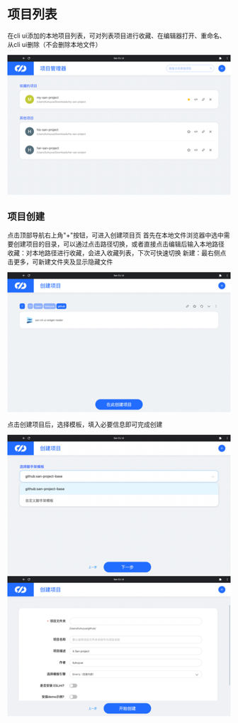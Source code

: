 # 项目列表
在cli ui添加的本地项目列表，可对列表项目进行收藏、在编辑器打开、重命名、从cli ui删除（不会删除本地文件）

![](./assets/project-list.png)

## 项目创建
点击顶部导航右上角"+"按钮，可进入创建项目页
首先在本地文件浏览器中选中需要创建项目的目录，可以通过点击路径切换，或者直接点击编辑后输入本地路径
收藏：对本地路径进行收藏，会进入收藏列表，下次可快速切换
新建：最右侧点击更多，可新建文件夹及显示隐藏文件

![](./assets/create-project-1.png)

点击创建项目后，选择模板，填入必要信息即可完成创建

![](./assets/create-project-2.png)
![](./assets/create-project-3.png)
